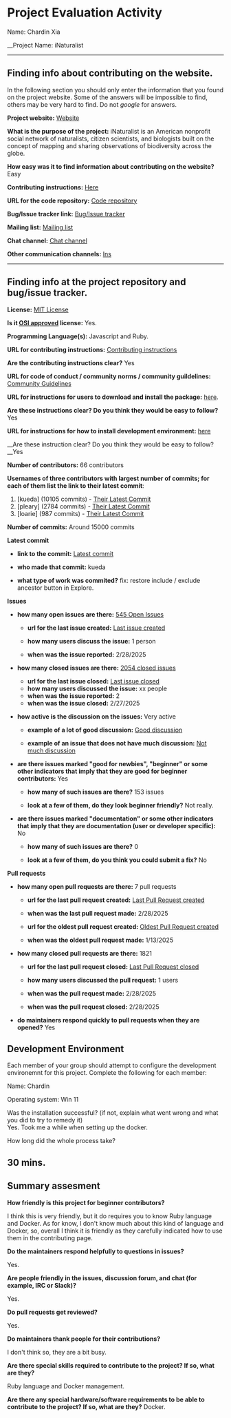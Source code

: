 # Project Evaluation Activity

Name: Chardin Xia

__Project Name: iNaturalist


---

## Finding info about contributing on the website.

In the following section you should only enter the information that you
found on the project website. Some of the answers will be impossible to find, others
may be very hard to find. Do not _google_ for answers.

__Project website:__ [Website](https://github.com/inaturalist/inaturalist)


__What is the purpose of the project:__ iNaturalist is an American nonprofit social network of naturalists, citizen scientists, and biologists built on the concept of mapping and sharing observations of biodiversity across the globe.


__How easy was it to find information about contributing on the website?__ Easy


__Contributing instructions:__ [Here](https://github.com/inaturalist/inaturalist/blob/main/CONTRIBUTING.md) 

__URL for the code repository:__ [Code repository](https://github.com/orgs/inaturalist/repositories)

__Bug/Issue tracker link:__ [Bug/Issue tracker](https://github.com/inaturalist/inaturalist/issues)

__Mailing list:__ [Mailing list](https://www.inaturalist.org/blog)

__Chat channel:__ [Chat channel](https://discord.com/invite/C57VKVU)

__Other communication channels:__ [Ins](https://www.instagram.com/inaturalistorg/)


---

## Finding info at the project repository and bug/issue tracker.

__License:__ [MIT License](https://mit-license.org/)

__Is it [OSI approved](https://opensource.org/licenses/alphabetical) license:__ Yes.

__Programming Language(s):__ Javascript and Ruby.

__URL for contributing instructions:__ [Contributing instructions](https://github.com/inaturalist/inaturalist/blob/main/CONTRIBUTING.md)

__Are the contributing instructions clear?__ Yes


__URL for code of conduct / community norms / community guildelines:__ [Community Guidelines](https://www.inaturalist.org/pages/community+guidelines)

__URL for instructions for users to download and install the package:__  [here](https://github.com/inaturalist/inaturalist/blob/main/CONTRIBUTING.md#getting-a-development-environment-set-up). 


__Are these instructions clear? Do you think they would be easy to follow?__ Yes


__URL for instructions for how to install development environment:__ [here](https://github.com/inaturalist/inaturalist/blob/main/CONTRIBUTING.md#getting-a-development-environment-set-up)


__Are these instruction clear? Do you think they would be easy to follow?__Yes


__Number of contributors:__ 66 contributors


__Usernames of three contributors with largest number of commits; for
each of them list the link to their latest commit__:

1. [kueda] (10105 commits) - [Their Latest Commit](https://github.com/inaturalist/inaturalist/commit/40e31148c6435e41b33d2c50fa25bbadc22d981e)
1. [pleary] (2784 commits) - [Their Latest Commit](https://github.com/inaturalist/inaturalist/commit/8d011918304297eb651e0f5728a7d69da7354035)
1. [loarie] (987 commits) - [Their Latest Commit](https://github.com/inaturalist/inaturalist/commit/003bd957bfd76e1210ca80547dcf6271f9dcada1)


__Number of commits:__ Around 15000 commits

__Latest commit__ 

- __link to the commit:__ [Latest commit](https://github.com/inaturalist/inaturalist/commit/40e31148c6435e41b33d2c50fa25bbadc22d981e)

- __who made that commit:__ kueda

- __what type of work was commited?__ fix: restore include / exclude ancestor button in Explore.


__Issues__

- __how many open issues are there:__ [545 Open Issues](https://github.com/inaturalist/inaturalist/issues)

    - __url for the last issue created:__ [Last issue created](https://github.com/inaturalist/inaturalist/issues/4428)

    - __how many users discuss the issue:__ 1 person
    
    - __when was the issue reported:__ 2/28/2025
    

- __how many closed issues are there:__ [2054 closed issues](https://github.com/inaturalist/inaturalist/issues?q=is%3Aissue%20state%3Aclosed)
    - __url for the last issue closed:__ [Last issue closed](https://github.com/inaturalist/inaturalist/issues/4415)
    - __how many users discussed the issue:__ xx people
    - __when was the issue reported:__ 2
    - __when was the issue closed:__ 2/27/2025

- __how active is the discussion on the issues:__ Very active

    - __example of a lot of good discussion:__ [Good discussion](https://github.com/inaturalist/inaturalist/issues/237)
    
    - __example of an issue that does not have much discussion:__ [Not much discussion](https://github.com/inaturalist/inaturalist/issues/4396)



- __are there issues marked "good for newbies", "beginner" or some other indicators that imply that they are good for beginner contributors:__ Yes

    - __how many of such issues are there?__ 153 issues
    
    - __look at a few of them, do they look beginner friendly?__ Not really.



- __are there issues marked "documentation" or some other indicators that imply that they are documentation (user or developer specific):__ No

    - __how many of such issues are there?__ 0
    
    - __look at a few of them, do you think you could submit a fix?__ No



__Pull requests__

- __how many open pull requests are there:__ 7 pull requests

    - __url for the last pull request created:__ [Last Pull Request created](https://github.com/inaturalist/inaturalist/pull/4429)
    
    - __when was the last pull request made:__ 2/28/2025

    - __url for the oldest pull request created:__ [Oldest Pull Request created](https://github.com/inaturalist/inaturalist/pull/4347)
    
    - __when was the oldest pull request made:__ 1/13/2025

- __how many closed pull requests are there:__ 1821

    - __url for the last pull request closed:__ [Last Pull Request closed](https://github.com/inaturalist/inaturalist/pull/4427)
    
    - __how many users discussed the pull request:__ 1 users
    
    - __when was the pull request made:__  2/28/2025
    
    - __when was the pull request closed:__ 2/28/2025
    

- __do maintainers respond quickly to pull requests when they are opened?__ Yes


## Development Environment 

Each member of your group should attempt to configure the development environemnt 
for this project. Complete the following for each member:

Name: Chardin

Operating system: Win 11

Was the installation successful? (if not, explain what went wrong and 
what you did to try to remedy it)  
Yes. Took me a while when setting up the docker.

How long did the whole process take? 

30 mins.
---


## Summary assesment
__How friendly is this project for beginner contributors?__

I think this is very friendly, but it do requires you to know Ruby language and Docker. As for know, I don't know much about this kind of language and Docker, so, overall I think it is friendly as they carefully indicated how to use them in the contributing page.


__Do the maintainers respond helpfully to questions in issues?__

Yes.

__Are people friendly in the issues, discussion forum, and chat (for example, IRC or Slack)?__

Yes.


__Do pull requests get reviewed?__

Yes.

__Do maintainers thank people for their contributions?__

I don't think so, they are a bit busy.

__Are there special skills required to contribute to the project? If so, what are they?__

Ruby language and Docker management.

__Are there any special hardware/software requirements to be able to contribute to the project? If so, what are they?__
Docker.
